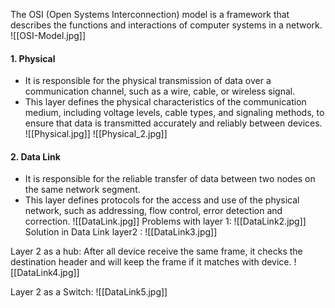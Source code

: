 
The OSI (Open Systems Interconnection) model is a framework that describes the functions and interactions of computer systems in a network.
![[OSI-Model.jpg]]


#### 1. Physical
* It is responsible for the physical transmission of data over a communication channel, such as a wire, cable, or wireless signal.
* This layer defines the physical characteristics of the communication medium, including voltage levels, cable types, and signaling methods, to ensure that data is transmitted accurately and reliably between devices.
![[Physical.jpg]]
![[Physical_2.jpg]]


#### 2. Data Link
* It is responsible for the reliable transfer of data between two nodes on the same network segment.
* This layer defines protocols for the access and use of the physical network, such as addressing, flow control, error detection and correction.
![[DataLink.jpg]]
Problems with layer 1:
![[DataLink2.jpg]]
Solution in Data Link layer2 :
![[DataLink3.jpg]]

Layer 2 as a hub:
After all device receive the same frame, it checks the destination header and will keep the frame if it matches with device.
![[DataLink4.jpg]]

Layer 2 as a Switch:
![[DataLink5.jpg]]


